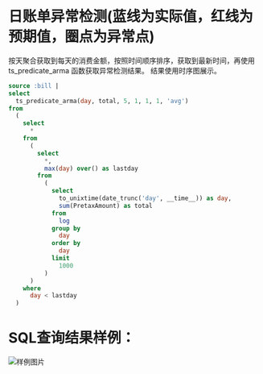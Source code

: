 # 日账单异常检测(蓝线为实际值，红线为预期值，圈点为异常点)

按天聚合获取到每天的消费金额，按照时间顺序排序，获取到最新时间，再使用 ts_predicate_arma 函数获取异常检测结果。
结果使用时序图展示。


```SQL
source :bill |
select
  ts_predicate_arma(day, total, 5, 1, 1, 1, 'avg')
from
  (
    select
      *
    from
      (
        select
          *,
          max(day) over() as lastday
        from
          (
            select
              to_unixtime(date_trunc('day', __time__)) as day,
              sum(PretaxAmount) as total
            from
              log
            group by
              day
            order by
              day
            limit
              1000
          )
      )
    where
      day < lastday
  )
```

# SQL查询结果样例：

![样例图片](http://slsconsole.oss-cn-hangzhou.aliyuncs.com/sql_sample/%E5%BC%82%E5%B8%B8%E6%A3%80%E6%B5%8Bdemo1568786745882.png)
